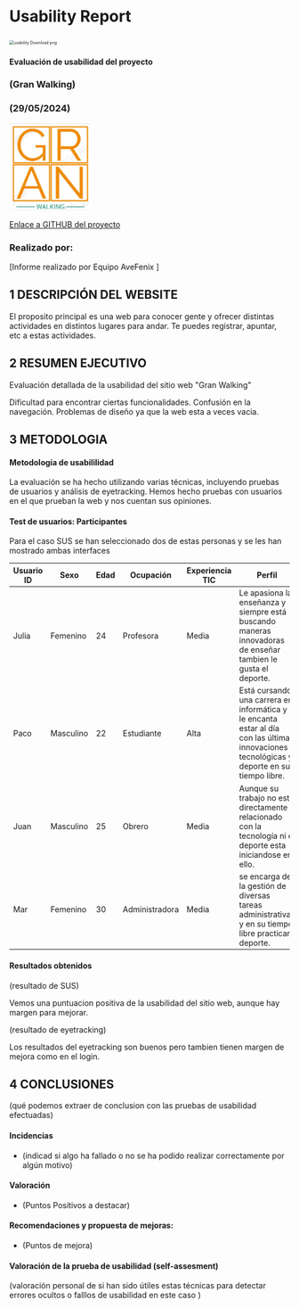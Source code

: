 # Usability Report



<img src="https://encrypted-tbn0.gstatic.com/images?q=tbn:ANd9GcRF017nhV-TFmNER2OM8UbXtdN6xwAKBYrv0i6onNfKu6Yn0BV0RK6aiOroeXl73LSY-B0&usqp=CAU" alt="usability Download png" style="zoom:50%;" />

#### Evaluación de usabilidad del proyecto 

### (Gran Walking)

### (29/05/2024)




![Imagen Proyecto](./Img/LogoBorrachos.png)

[Enlace a GITHUB del proyecto](https://github.com/Machaquilla/DIU)





### Realizado por:

[Informe realizado por Equipo AveFenix ]












## 1 DESCRIPCIÓN DEL WEBSITE

 El proposito principal es una web para conocer gente y ofrecer distintas actividades en distintos lugares para andar. Te puedes registrar, apuntar, etc a estas actividades.



## 2 RESUMEN EJECUTIVO

Evaluación detallada de la usabilidad del sitio web "Gran Walking"

Dificultad para encontrar ciertas funcionalidades.
Confusión en la navegación.
Problemas de diseño ya que la web esta a veces vacia.





## 3 METODOLOGIA 

#### Metodología de usabililidad

La evaluación se ha hecho utilizando varias técnicas, incluyendo pruebas de usuarios y análisis de eyetracking. 
Hemos hecho pruebas con usuarios en el que prueban la web y nos cuentan sus opiniones.

 

#### Test de usuarios: Participantes
Para el caso SUS se han seleccionado dos de estas personas y se les han mostrado ambas interfaces

| Usuario ID| Sexo      | Edad | Ocupación  | Experiencia TIC         | Perfil  | Test | SUS  |
| --------- | --------- | ---- | ---------- | ----------------------- | ------- | ---- | ---- | 
| Julia | Femenino  | 24   | Profesora        | Media | Le apasiona la enseñanza y siempre está buscando maneras innovadoras de enseñar tambien le gusta el deporte.                               | A    | 95   |
| Paco  | Masculino | 22   | Estudiante       | Alta  | Está cursando una carrera en informática y le encanta estar al día con las últimas innovaciones tecnológicas y deporte en su tiempo libre. | A    | 85   |
| Juan  | Masculino | 25   | Obrero           | Media | Aunque su trabajo no está directamente relacionado con la tecnología ni el deporte esta iniciandose en ello.                               | A    | 80   |
| Mar   | Femenino  | 30   | Administradora   | Media | se encarga de la gestión de diversas tareas administrativas y en su tiempo libre practicar deporte.                                        | B    | 82.5 |






#### Resultados obtenidos



(resultado de SUS)

Vemos una puntuacion positiva de la usabilidad del sitio web, aunque hay margen para mejorar.

(resultado de eyetracking)

Los resultados del eyetracking son buenos pero tambien tienen margen de mejora como en el login.







## 4 CONCLUSIONES 



(qué podemos extraer de conclusion con las pruebas de usabilidad efectuadas)



#### Incidencias

* (indicad si algo ha fallado o no se ha podido realizar correctamente por algún motivo)



#### Valoración 

* (Puntos Positivos a destacar)



#### Recomendaciones y propuesta de mejoras: 

* (Puntos de mejora)







#### Valoración de la prueba de usabilidad (self-assesment)

(valoración personal de si han sido útiles estas técnicas para detectar errores ocultos o falllos de usabilidad en este caso )
